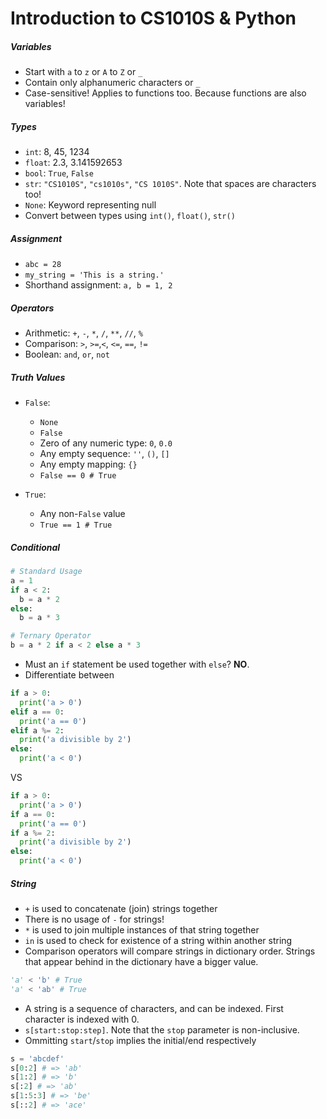 Introduction to CS1010S & Python
==

##### Variables
- Start with `a` to `z` or `A` to `Z` or `_`
- Contain only alphanumeric characters or `_`
- Case-sensitive! Applies to functions too. Because functions are also variables!

##### Types
- `int`: 8, 45, 1234
- `float`: 2.3, 3.141592653
- `bool`: `True`, `False`
- `str`: `"CS1010S"`, `"cs1010s"`, `"CS 1010S"`. Note that spaces are characters too!
- `None`: Keyword representing null
- Convert between types using `int()`, `float()`, `str()`

##### Assignment
- `abc = 28`
- `my_string = 'This is a string.'`
- Shorthand assignment: `a, b = 1, 2`

##### Operators
- Arithmetic: `+`, `-`, `*`, `/`, `**`, `//`, `%`
- Comparison: `>`, `>=`,`<`, `<=`, `==`, `!=`
- Boolean: `and`, `or`, `not`

##### Truth Values
- `False`: 
  - `None`
  - `False`
  - Zero of any numeric type: `0`, `0.0`
  - Any empty sequence: `''`, `()`, `[]`
  - Any empty mapping: `{}`
  - `False == 0 # True`

- `True`:
  - Any non-`False` value
  - `True == 1 # True`

##### Conditional
```python
# Standard Usage
a = 1
if a < 2:
  b = a * 2
else:
  b = a * 3

# Ternary Operator
b = a * 2 if a < 2 else a * 3
```
- Must an `if` statement be used together with `else`? **NO**.
- Differentiate between
```python
if a > 0:
  print('a > 0')
elif a == 0:
  print('a == 0')
elif a %= 2:
  print('a divisible by 2')
else:
  print('a < 0')
```
VS
```python
if a > 0:
  print('a > 0')
if a == 0:
  print('a == 0')
if a %= 2:
  print('a divisible by 2')
else:
  print('a < 0')
```

##### String
- `+` is used to concatenate (join) strings together
- There is no usage of `-` for strings!
- `*` is used to join multiple instances of that string together
- `in` is used to check for existence of a string within another string
- Comparison operators will compare strings in dictionary order. Strings that appear behind in the dictionary have a bigger value.
```python
'a' < 'b' # True
'a' < 'ab' # True
```
- A string is a sequence of characters, and can be indexed. First character is indexed with 0.
- `s[start:stop:step]`. Note that the `stop` parameter is non-inclusive.
- Ommitting `start`/`stop` implies the initial/end respectively
```python
s = 'abcdef'
s[0:2] # => 'ab'
s[1:2] # => 'b'
s[:2] # => 'ab'
s[1:5:3] # => 'be'
s[::2] # => 'ace'
```
